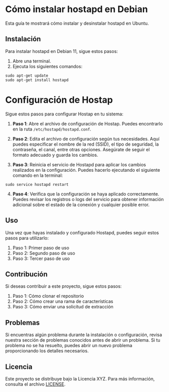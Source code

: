 # Cómo instalar hostapd en Debian

Esta guía te mostrará cómo instalar y desinstalar hostapd en Ubuntu.

## Instalación

Para instalar hostapd en Debian 11, sigue estos pasos:

1. Abre una terminal.
2. Ejecuta los siguientes comandos:
```shell
sudo apt-get update
sudo apt-get install hostapd
```

# Configuración de Hostap

Sigue estos pasos para configurar Hostap en tu sistema:

1. **Paso 1**: Abre el archivo de configuración de Hostap. Puedes encontrarlo en la ruta `/etc/hostapd/hostapd.conf`.

2. **Paso 2**: Edita el archivo de configuración según tus necesidades. Aquí puedes especificar el nombre de la red (SSID), el tipo de seguridad, la contraseña, el canal, entre otras opciones. Asegúrate de seguir el formato adecuado y guarda los cambios.

3. **Paso 3**: Reinicia el servicio de Hostapd para aplicar los cambios realizados en la configuración. Puedes hacerlo ejecutando el siguiente comando en la terminal:
```shell
sudo service hostapd restart
```

4. **Paso 4**: Verifica que la configuración se haya aplicado correctamente. Puedes revisar los registros o logs del servicio para obtener información adicional sobre el estado de la conexión y cualquier posible error.


## Uso

Una vez que hayas instalado y configurado Hostapd, puedes seguir estos pasos para utilizarlo:

1. Paso 1: Primer paso de uso
2. Paso 2: Segundo paso de uso
3. Paso 3: Tercer paso de uso

## Contribución

Si deseas contribuir a este proyecto, sigue estos pasos:

1. Paso 1: Cómo clonar el repositorio
2. Paso 2: Cómo crear una rama de características
3. Paso 3: Cómo enviar una solicitud de extracción

## Problemas

Si encuentras algún problema durante la instalación o configuración, revisa nuestra sección de problemas conocidos antes de abrir un problema. Si tu problema no se ha resuelto, puedes abrir un nuevo problema proporcionando los detalles necesarios.

## Licencia

Este proyecto se distribuye bajo la Licencia XYZ. Para más información, consulta el archivo [LICENSE](LICENSE).
